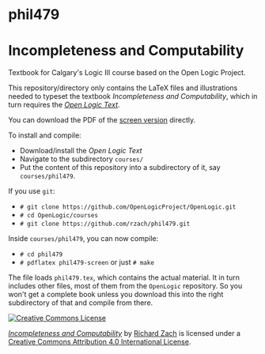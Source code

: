 # phil479
# Incompleteness and Computability

Textbook for Calgary's Logic III course based on the Open Logic Project.

This repository/directory only contains the LaTeX files and
illustrations needed to typeset the textbook _Incompleteness
and Computability_, which in turn requires the _[Open Logic
Text](http://github.com/OpenLogicProject/OpenLogic/)_.

You can download the PDF of the [screen version](http://people.ucalgary.ca/~rzach/static/open-logic/courses/phil479/phil479-screen.pdf) directly.

To install and compile:

- Download/install the _Open Logic Text_
- Navigate to the subdirectory `courses/`
- Put the content of this repository into a subdirectory of it, say
  `courses/phil479`.

If you use `git`:

- `# git clone https://github.com/OpenLogicProject/OpenLogic.git`
- `# cd OpenLogic/courses`
- `# git clone https://github.com/rzach/phil479.git`

Inside `courses/phil479`, you can now compile:

- `# cd phil479`
- `# pdflatex phil479-screen` or just `# make`

The file loads `phil479.tex`, which contains the actual material. It
in turn includes other files, most of them from the `OpenLogic`
repository. So you won't get a complete book unless you download this
into the right subdirectory of that and compile from there.

[![Creative Commons License](http://mirrors.creativecommons.org/presskit/buttons/88x31/png/by.png)](http://creativecommons.org/licenses/by/4.0/) 

_[Incompleteness and
Computability](https://github.com/rzach/phil479/)_ by [Richard
Zach](http://richardzach.org/) is licensed under a [Creative Commons
Attribution 4.0 International
License](http://creativecommons.org/licenses/by/4.0/).
